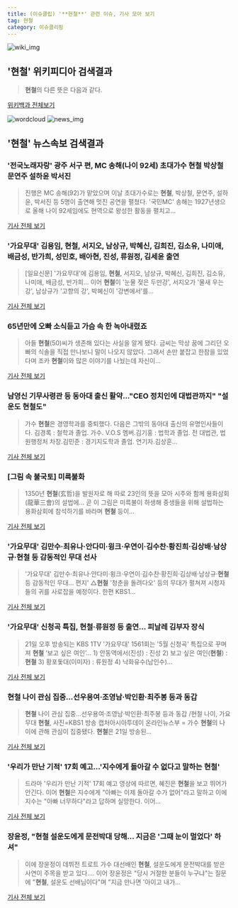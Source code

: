 ```yaml
---
title: (이슈클립) '**현철**' 관련 이슈, 기사 모아 보기
tag: 현철
category: 이슈클리핑
---
```

![wiki_img](https://user-images.githubusercontent.com/42597476/44503234-41136a80-a6d0-11e8-9071-6fc6418eafe4.png)
## **'**현철**'** 위키피디아 검색결과
>**현철**의 다른 뜻은 다음과 같다.

<a href="https://ko.wikipedia.org/wiki/현철" target="_blank">위키백과 전체보기</a>

![wordcloud](https://s3.ap-northeast-2.amazonaws.com/lyrics101-wordcloud/2018-09-02-1535862378.png)
![news_img](https://user-images.githubusercontent.com/42597476/44507050-1206f400-a6e4-11e8-8d98-7ffbfebb353f.png)
## **'**현철**'** 뉴스속보 검색결과
### '전국노래자랑' 광주 서구 편, MC 송해(나이 92세) 초대가수 **현철** 박상철 문연주 설하윤 박서진

>진행은 MC 송해(92)가 맡았으며 이날 초대가수로는 **현철**, 박상철, 문연주, 설하윤, 박서진 등 5명이 출연해 멋진 공연을 펼쳤다. '국민MC' 송해는 1927년생으로 올해 나이 92세임에도 현역으로 왕성한 활동을 펼치고...

<a href="http://news20.busan.com/controller/newsController.jsp?newsId=20180902000042" target="_blank">기사 전체 보기</a>

### '가요무대' 김용임, **현철**, 서지오, 남상규, 박혜신, 김희진, 김소유, 나미애, 배금성, 반가희, 성민호, 배아현, 진성, 류원정, 김세윤 출연

>[일요신문] '가요무대'에 김용임, **현철**, 서지오, 남상규, 박혜신, 김희진, 김소유, 나미애, 배금성, 반가희... 이어 **현철**이 '눈물 젖은 두만강', 서지오가 '물새 우는 강', 남상규가 '고향의 강', 박혜신이 '강변에서'를...

<a href="http://ilyo.co.kr/?ac=article_view&entry_id=305754" target="_blank">기사 전체 보기</a>

### 65년만에 오빠 소식듣고 가슴 속 한 녹아내렸죠

>아들 **현철**(50)씨가 생존해 있다는 사실을 알게 됐다. 금씨는 막상 꿈에 그리던 오빠의 식솔을 직접 만나보니 말이 나오지 않았다. 그래서 손만 붙잡고 한참을 있었다며 조카 **현철**이와 많은 이야기를 나눴는데 자신이...

<a href="http://www.idaegu.com/?c=6&uid=394012" target="_blank">기사 전체 보기</a>

### 남영신 기무사령관 등 동아대 출신 활약..."CEO 정치인에 대법관까지" "설운도 **현철**도"

>가수 **현철**은 경영학과를 중퇴했다. 다음은 그밖의 동아대 출신의 유명인사들이다. 김경록 : 철학과 졸업. 가수. V.O.S 멤버.김기홍 : 법학과 졸업. 전 대법관, 법원행정처 차장.김민준 : 경기지도학과 졸업. 연기자.김상훈...

<a href="http://www.kookje.co.kr/news2011/asp/newsbody.asp?code=0100&key=20180803.99099001584" target="_blank">기사 전체 보기</a>

### [그림 속 불국토] 미륵불화

>1350년 **현철**(玄哲)을 발원자로 해 따로 23인의 뜻을 모아 시주와 함께 용화삼회(龍華三會)의 설법에... 곧 이 그림은 미륵불이 하생해 중생들을 위해 설법하는 용화삼회에 참석하기를 바라며 **현철** 등이...

<a href="http://www.ibulgyo.com/news/articleView.html?idxno=168473" target="_blank">기사 전체 보기</a>

### '가요무대' 김만수·최유나·안다미·윙크·우연이·김수찬·황진희·김상배·남상규·**현철** 등 감동적인 무대 선사

>'가요무대' 김만수·최유나·안다미·윙크·우연이·김수찬·황진희·김상배·남상규·**현철** 등 감동적인 무대... 편지' △**현철** '청춘을 돌려다오' 등의 무대가 펼쳐져 시청자들의 귀를 사로잡을 예정이다. 한편 KBS1...

<a href="http://www.asiatoday.co.kr/view.php?key=20180618002106312" target="_blank">기사 전체 보기</a>

### '가요무대' 신청곡 특집, **현철**·류원정 등 출연… 피날레 김부자 장식

>21일 오후 방송되는 KBS 1TV '가요무대' 1561회는 '5월 신청곡' 특집으로 꾸며져 **현철** ‘보고 싶은 여인’... 1) 안동역에서(진성) : 진성 2) 보고 싶은 여인(**현철**) : **현철** 3) 황포돛대(이미자) : 류원정 4) 낙화유수(남인수)...

<a href="http://www.joongboo.com/?mod=news&act=articleView&idxno=1252957" target="_blank">기사 전체 보기</a>

### **현철** 나이 관심 집중…선우용여·조영남·박인환·최주봉 등과 동갑

>**현철** 나이 관심 집중…선우용여·조영남·박인환·최주봉 등과 동갑 /현철 나이, 가요무대 **현철**, 사진=KBS1 방송 캡처아시아투데이 온라인뉴스부 = 가수 **현철**의 나이에 관해 관심이 집중됐다. **현철**은 21일 방송된...

<a href="http://www.asiatoday.co.kr/view.php?key=20180521002229454" target="_blank">기사 전체 보기</a>

### '우리가 만난 기적' 17회 예고...'지수에게 돌아갈 수 없다고 말하는 **현철**'

>드라마 '우리가 만난 기적' 17회 예고 영상에 따르면, 혜진은 **현철**을 보고 뛰어가 안긴다. 이어 **현철**은 지수에게 "아빠는 이제 돌아갈 수가 없어"라고 말하고 이에 지수는 "아빠 너무하다"라고 답하며 실망한다. 이어...

<a href="http://www.biztribune.co.kr/news/view.php?no=58525" target="_blank">기사 전체 보기</a>

### 장윤정, "**현철** 설운도에게 문전박대 당해… 지금은 '그때 눈이 멀었다' 하셔"

>이에 장윤정이 데뷔전 트로트 가수 대선배인 **현철**, 설운도에게 문전박대를 받은 사연이 주목을 받고 있다.... 이어 장윤정은 "당시 거절한 분들이 누구냐"는 질문에 "**현철**, 설운도 선배님이다"며 "지금 만나면 '아이고 내가...

<a href="http://www.ksilbo.co.kr/news/articleView.html?idxno=639132" target="_blank">기사 전체 보기</a>


